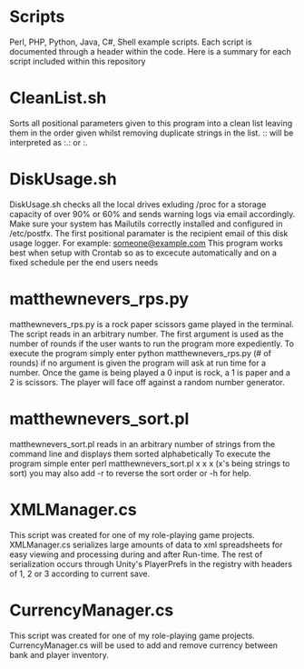 # Scripts
Perl, PHP, Python, Java, C#, Shell example scripts. Each script is documented through a header within the code. Here is a summary for each script included within this repository

# CleanList.sh
Sorts all positional parameters given to this program into a clean list leaving them in 
the order given whilst removing duplicate strings in the list. :: will be interpreted as :.: or :.

# DiskUsage.sh
DiskUsage.sh checks all the local drives exluding /proc for a storage capacity of over 90% or 60% and sends warning logs via email accordingly. Make sure your system has Mailutils correctly installed and configured in /etc/postfx.
The first positional paramater is the recipient email of this disk usage logger. For example: someone@example.com
This program works best when setup with Crontab so as to excecute automatically and on a fixed schedule per the end users needs

# matthewnevers_rps.py
matthewnevers_rps.py is a rock paper scissors game played in the terminal. The script reads in an arbitrary number.  The first argument is used as the number of rounds if the user wants to run the program more expediently. To execute the program simply enter python matthewnevers_rps.py (# of rounds) if no argument is given the program will ask at run time for a number. Once the game is being played a 0 input is rock, a 1 is paper and a 2 is scissors. The player will face off against a random number generator.

# matthewnevers_sort.pl
matthewnevers_sort.pl reads in an arbitrary number of strings from the command line and displays them sorted alphabetically
To execute the program simple enter perl matthewnevers_sort.pl x x x (x's being strings to sort) you may also add -r to reverse the sort order or -h for help.

# XMLManager.cs
This script was created for one of my role-playing game projects.
XMLManager.cs serializes large amounts of data to xml spreadsheets for easy viewing and processing during and after Run-time.
The rest of serialization occurs through Unity's PlayerPrefs in the registry with headers of 1, 2 or 3 according to current save.

# CurrencyManager.cs
This script was created for one of my role-playing game projects.
CurrencyManager.cs will be used to add and remove currency between bank and player inventory.
